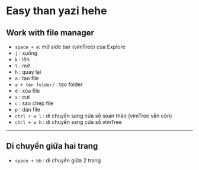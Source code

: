 # Easy than yazi hehe

## Work with file manager
- `space + e`: mở side bar (vimTree) của Explore
- `j` : xuống 
- `k` : lên 
- `l` : mở 
- `h` : quay lại 
- `a` : tạo file 
- `a + tên folder/` : tạo folder
- `d` : xóa file 
- `x` : cut
- `c` : sao chép file 
- `p` : dán file 
- `ctrl + w l` : di chuyển sang cửa sổ soạn thảo (vimTree vẫn còn)
- `ctrl + w h` : di chuyển sang cửa sổ vimTree 

---
## Di chuyển giữa hai trang
- `space + bb` : di chuyển giữa 2 trang
